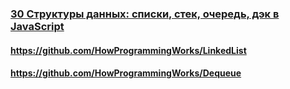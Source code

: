 ### [30 Структуры данных: списки, стек, очередь, дэк в JavaScript](https://www.youtube.com/watch?v=9KvA4hDDSjk)

#### https://github.com/HowProgrammingWorks/LinkedList

#### https://github.com/HowProgrammingWorks/Dequeue

